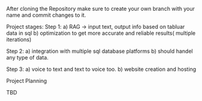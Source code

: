 After cloning the Repository make sure to create your own branch with your name and commit changes to it.

Project stages:
Step 1:
a) RAG -> input text, output info based on tabluar data in sql
b) optimization to get more accurate and reliable results( multiple iterations)

Step 2:
a) integration with multiple sql database platforms
b) should handel any type of data.

Step 3:
a) voice to text and text to voice too.
b) website creation and hosting

Project Planning

TBD
